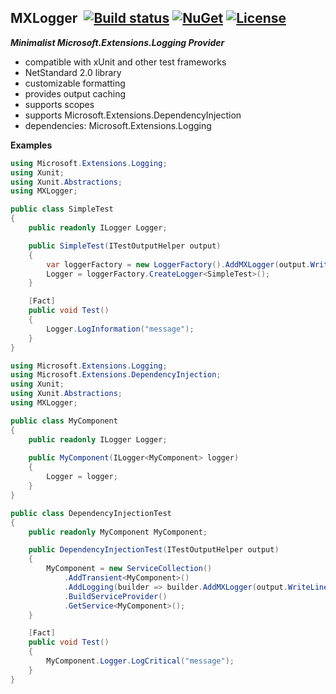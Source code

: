 ## MXLogger&nbsp;&nbsp;[![Build status](https://ci.appveyor.com/api/projects/status/e51gaj9271kvpwhc?svg=true)](https://ci.appveyor.com/project/dshe/mxlogger) [![NuGet](https://img.shields.io/nuget/vpre/MXLogger.svg)](https://www.nuget.org/packages/MXLogger/) [![License](https://img.shields.io/badge/license-Apache%202.0-7755BB.svg)](https://opensource.org/licenses/Apache-2.0)

***Minimalist Microsoft.Extensions.Logging Provider***
- compatible with xUnit and other test frameworks
- NetStandard 2.0 library
- customizable formatting
- provides output caching
- supports scopes
- supports Microsoft.Extensions.DependencyInjection
- dependencies: Microsoft.Extensions.Logging

**Examples**

```csharp
using Microsoft.Extensions.Logging;
using Xunit;
using Xunit.Abstractions;
using MXLogger;

public class SimpleTest
{
    public readonly ILogger Logger;

    public SimpleTest(ITestOutputHelper output)
    {
        var loggerFactory = new LoggerFactory().AddMXLogger(output.WriteLine);
        Logger = loggerFactory.CreateLogger<SimpleTest>();
    }

    [Fact]
    public void Test()
    {
        Logger.LogInformation("message");
    }
}

```

```csharp
using Microsoft.Extensions.Logging;
using Microsoft.Extensions.DependencyInjection;
using Xunit;
using Xunit.Abstractions;
using MXLogger;

public class MyComponent
{
    public readonly ILogger Logger;
    
    public MyComponent(ILogger<MyComponent> logger)
    {
        Logger = logger;
    }
}

public class DependencyInjectionTest
{
    public readonly MyComponent MyComponent;

    public DependencyInjectionTest(ITestOutputHelper output)
    {
        MyComponent = new ServiceCollection()
            .AddTransient<MyComponent>()
            .AddLogging(builder => builder.AddMXLogger(output.WriteLine))
            .BuildServiceProvider()
            .GetService<MyComponent>();
    }

    [Fact]
    public void Test()
    {
        MyComponent.Logger.LogCritical("message");
    }
}
```

